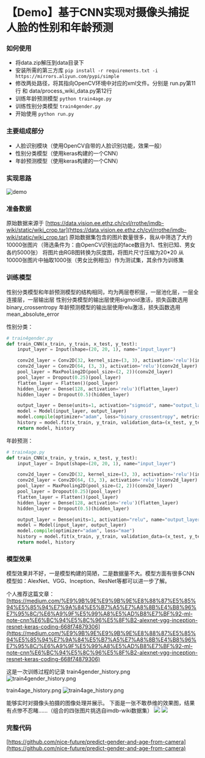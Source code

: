 # 【Demo】基于CNN实现对摄像头捕捉人脸的性别和年龄预测

### 如何使用

- 将data.zip解压到data目录下
- 安装所需的第三方库 `pip install -r requirements.txt -i https://mirrors.aliyun.com/pypi/simple` 
- 修改两处路径，将其指向OpenCV环境中对应的xml文件。分别是 run.py第11行 和 data/process_wiki_data.py第12行
- 训练年龄预测模型 `python train4age.py`
- 训练性别分类模型 `train4gender.py`
- 开始使用 `python run.py`

### 主要组成部分

- 人脸识别模块（使用OpenCV自带的人脸识别功能，效果一般）
- 性别分类模型（使用keras构建的一个CNN）
- 年龄预测模型（使用keras构建的一个CNN）

### 实现思路

![demo](https://img.hxhen.com/20200414231955.png)

### 准备数据

原始数据来源于 [https://data.vision.ee.ethz.ch/cvl/rrothe/imdb-wiki/static/wiki_crop.tar](https://data.vision.ee.ethz.ch/cvl/rrothe/imdb-wiki/static/wiki_crop.tar)
原始数据集包含的图片数量很多，我从中筛选了大约10000张图片（筛选条件为：由OpenCV识别出的face数目为1、性别已知、男女各约5000张）
将图片由RGB图转换为灰度图，将图片尺寸压缩为20*20
从10000张图片中抽取1000张（男女比例相当）作为测试集，其余作为训练集

### 训练模型

性别分类模型和年龄预测模型的结构相同，均为两层卷积层，一层池化层，一层全连接层，一层输出层
性别分类模型的输出层使用sigmoid激活，损失函数选用binary_crossentropy
年龄预测模型的输出层使用relu激活，损失函数选用mean_absolute_error

性别分类：
```python
# train4gender.py
def train_CNN(x_train, y_train, x_test, y_test):
    input_layer = Input(shape=(20, 20, 1), name="input_layer")

    conv2d_layer = Conv2D(32, kernel_size=(3, 3), activation='relu')(input_layer)
    conv2d_layer = Conv2D(64, (3, 3), activation='relu')(conv2d_layer)
    pool_layer = MaxPooling2D(pool_size=(2, 2))(conv2d_layer)
    pool_layer = Dropout(0.25)(pool_layer)
    flatten_layer = Flatten()(pool_layer)
    hidden_layer = Dense(128, activation='relu')(flatten_layer)
    hidden_layer = Dropout(0.5)(hidden_layer)

    output_layer = Dense(units=1, activation="sigmoid", name="output_layer")(hidden_layer)
    model = Model(input_layer, output_layer)
    model.compile(optimizer="adam", loss="binary_crossentropy", metrics=["accuracy"])
    history = model.fit(x_train, y_train, validation_data=(x_test, y_test), batch_size=batch_size, epochs=epochs, verbose=2)
    return model, history
```

年龄预测：
```python
# train4age.py
def train_CNN(x_train, y_train, x_test, y_test):
    input_layer = Input(shape=(20, 20, 1), name="input_layer")

    conv2d_layer = Conv2D(32, kernel_size=(3, 3), activation='relu')(input_layer)
    conv2d_layer = Conv2D(64, (3, 3), activation='relu')(conv2d_layer)
    pool_layer = MaxPooling2D(pool_size=(2, 2))(conv2d_layer)
    pool_layer = Dropout(0.25)(pool_layer)
    flatten_layer = Flatten()(pool_layer)
    hidden_layer = Dense(128, activation='relu')(flatten_layer)
    hidden_layer = Dropout(0.5)(hidden_layer)

    output_layer = Dense(units=1, activation="relu", name="output_layer")(hidden_layer)
    model = Model(input_layer, output_layer)
    model.compile(optimizer="adam", loss="mae")
    history = model.fit(x_train, y_train, validation_data=(x_test, y_test), batch_size=batch_size, epochs=epochs, verbose=2)
    return model, history
```

### 模型效果

模型效果并不好，一是模型构建的简陋，二是数据量不大。模型方面有很多CNN模型如：AlexNet、VGG、Inception、ResNet等都可以进一步了解。

个人推荐这篇文章：[https://medium.com/%E9%9B%9E%E9%9B%9E%E8%88%87%E5%85%94%E5%85%94%E7%9A%84%E5%B7%A5%E7%A8%8B%E4%B8%96%E7%95%8C/%E6%A9%9F%E5%99%A8%E5%AD%B8%E7%BF%92-ml-note-cnn%E6%BC%94%E5%8C%96%E5%8F%B2-alexnet-vgg-inception-resnet-keras-coding-668f74879306](https://medium.com/%E9%9B%9E%E9%9B%9E%E8%88%87%E5%85%94%E5%85%94%E7%9A%84%E5%B7%A5%E7%A8%8B%E4%B8%96%E7%95%8C/%E6%A9%9F%E5%99%A8%E5%AD%B8%E7%BF%92-ml-note-cnn%E6%BC%94%E5%8C%96%E5%8F%B2-alexnet-vgg-inception-resnet-keras-coding-668f74879306)

这是一次训练过程的记录
train4gender_history.png
![train4gender_history.png](https://img.hxhen.com/20200414234421.png)

train4age_history.png
![train4age_history.png](https://img.hxhen.com/20200414234451.png)

能够实时对摄像头拍摄的图像处理并展示。
下面是一张不敢恭维的效果图，结果有点惨不忍睹……（组合的四张图片挑选自imdb-wiki数据集）
![](https://img.hxhen.com/20200415150416.png)
![](https://img.hxhen.com/20200415150435.png)

### 完整代码 
[https://github.com/nice-future/predict-gender-and-age-from-camera](https://github.com/nice-future/predict-gender-and-age-from-camera)
